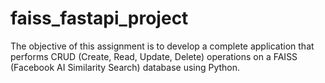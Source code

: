 # faiss_fastapi_project
The objective of this assignment is to develop a complete application that performs CRUD (Create, Read, Update, Delete) operations on a FAISS (Facebook AI Similarity Search) database using Python.

